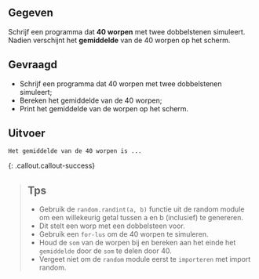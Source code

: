 ## Gegeven
Schrijf een programma dat **40 worpen** met twee dobbelstenen simuleert. 
Nadien verschijnt het **gemiddelde** van de 40 worpen op het scherm.

## Gevraagd
* Schrijf een programma dat 40 worpen met twee dobbelstenen simuleert;
* Bereken het gemiddelde van de 40 worpen;
* Print het gemiddelde van de worpen op het scherm.

## Uitvoer
```
Het gemiddelde van de 40 worpen is ...

```

{: .callout.callout-success}
>## Tps
>* Gebruik de `random.randint(a, b)` functie uit de random module om een willekeurig getal tussen a en b (inclusief) te genereren. 
>* Dit stelt een worp met een dobbelsteen voor.
>* Gebruik een `for-lus` om de 40 worpen te simuleren.
>* Houd de `som` van de worpen bij en bereken aan het einde het `gemiddelde` door de `som` te delen door 40.
>* Vergeet niet om de `random` module eerst te `importeren` met import random.
